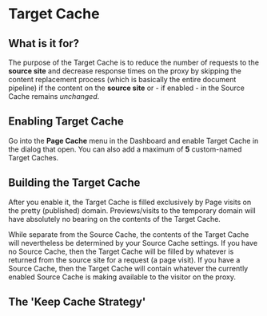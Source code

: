 # Target Cache

## What is it for?

The purpose of the Target Cache is to reduce the number of requests to
the **source site** and decrease response times on the proxy by
skipping the content replacement process (which is basically the
entire document pipeline) if the content on the **source site** or -
if enabled - in the Source Cache remains _unchanged_.

## Enabling Target Cache

Go into the **Page Cache** menu in the Dashboard and enable Target
Cache in the dialog that open. You can also add a maximum of **5**
custom-named Target Caches.

## Building the Target Cache

After you enable it, the Target Cache is filled exclusively by Page
visits on the pretty (published) domain. Previews/visits to the
temporary domain will have absolutely no bearing on the contents of
the Target Cache.

While separate from the Source Cache, the contents of the Target Cache
will nevertheless be determined by your Source Cache settings. If you
have no Source Cache, then the Target Cache will be filled by whatever
is returned from the source site for a request (a page visit). If you
have a Source Cache, then the Target Cache will contain whatever the
currently enabled Source Cache is making available to the visitor on
the proxy.

## The 'Keep Cache Strategy'

